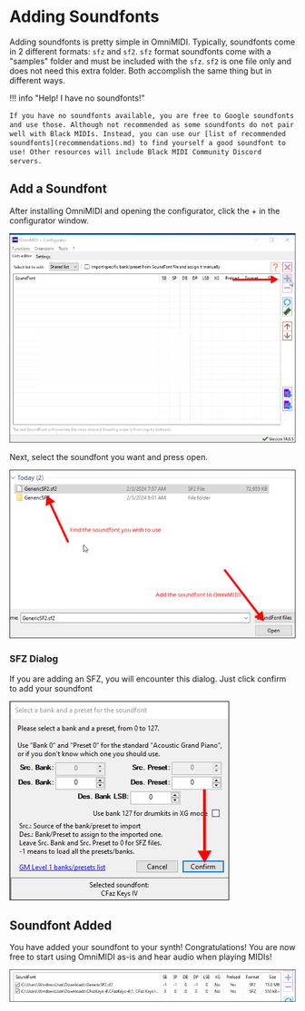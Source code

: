 # Adding Soundfonts

Adding soundfonts is pretty simple in OmniMIDI. Typically, soundfonts come in 2 different formats: `sfz` and `sf2`. `sfz` format soundfonts come with a "samples" folder and must be included with the `sfz`. `sf2` is one file only and does not need this extra folder. Both accomplish the same thing but in different ways.

!!! info "Help! I have no soundfonts!"

    If you have no soundfonts available, you are free to Google soundfonts and use those. Although not recommended as some soundfonts do not pair well with Black MIDIs. Instead, you can use our [list of recommended soundfonts](recommendations.md) to find yourself a good soundfont to use! Other resources will include Black MIDI Community Discord servers.

## Add a Soundfont

After installing OmniMIDI and opening the configurator, click the + in the configurator window.

![Click the + on the right hand side](../images/configuration/AddSoundfont.png)

Next, select the soundfont you want and press open.

![Find and open the soundfont](../images/configuration/SelectSoundfont.png)

### SFZ Dialog

If you are adding an SFZ, you will encounter this dialog. Just click confirm to add your soundfont

![SFZ Bank Selection](../images/configuration/SelectSFZBank.png)

## Soundfont Added

You have added your soundfont to your synth! Congratulations! You are now free to start using OmniMIDI as-is and hear audio when playing MIDIs!

![Final Page](../images/configuration/AddedSoundfonts.png)

